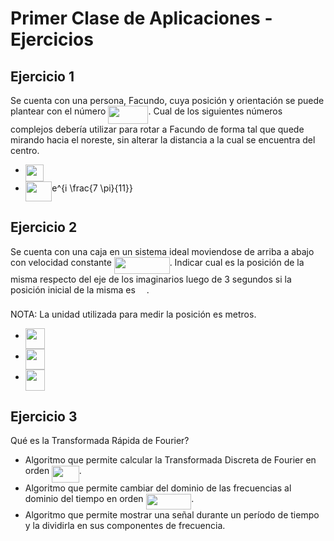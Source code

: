 # Primer Clase de Aplicaciones - Ejercicios

## Ejercicio 1

Se cuenta con una persona, Facundo, cuya posición y orientación se puede plantear con el número <img src="https://github.com/ulises-jeremias/matematica-iv/blob/master/docs/svgs/5a3d05cb9c4b45e85ae957ac1efb68a3.svg" align=middle width=64.11071204999998pt height=28.511366399999982pt/>. Cual de los siguientes números complejos debería utilizar para rotar a Facundo de forma tal que quede mirando hacia el noreste, sin alterar la distancia a la cual se encuentra del centro.

-   <img src="https://github.com/ulises-jeremias/matematica-iv/blob/master/docs/svgs/48117fb3b503cd98529163df473784ee.svg" align=middle width=29.623080299999987pt height=27.84332099999998pt/>
-   <img src="https://github.com/ulises-jeremias/matematica-iv/blob/master/docs/svgs/32c381cb6c1080acb09014619bc2378a.svg" align=middle width=42.577474499999994pt height=31.359338999999984pt/>e^{i \frac{7 \pi}{11}}

## Ejercicio 2

Se cuenta con una caja en un sistema ideal moviendose de arriba a abajo con velocidad constante <img src="https://github.com/ulises-jeremias/matematica-iv/blob/master/docs/svgs/2b5443fe578dcaffd1926b49900f7b94.svg" align=middle width=88.775247pt height=27.099867300000014pt/>. Indicar cual es la posición de la misma respecto del eje de los imaginarios luego de 3 segundos si la posición inicial de la misma es <img src="https://github.com/ulises-jeremias/matematica-iv/blob/master/docs/svgs/ef7bd16e90b7d77c7c0c571a5930b225.svg" align=middle width=13.88243669999999pt height=21.68300969999999pt/>.

NOTA: La unidad utilizada para medir la posición es metros.

-   <img src="https://github.com/ulises-jeremias/matematica-iv/blob/master/docs/svgs/54701b3fbd85160010aaf2755d5d87cb.svg" align=middle width=31.540042049999997pt height=33.20539200000001pt/>
-   <img src="https://github.com/ulises-jeremias/matematica-iv/blob/master/docs/svgs/9657cc45d829ca32ad2ac2fab39f1e37.svg" align=middle width=31.540042049999997pt height=33.20539200000001pt/>
-   <img src="https://github.com/ulises-jeremias/matematica-iv/blob/master/docs/svgs/8e9c1970c54978e04e756dbdbba00098.svg" align=middle width=31.540042049999997pt height=33.20539200000001pt/>

## Ejercicio 3

Qué es la Transformada Rápida de Fourier?

-   Algoritmo que permite calcular la Transformada Discreta de Fourier en orden <img src="https://github.com/ulises-jeremias/matematica-iv/blob/master/docs/svgs/c5566036dd2bd924fef1c6263072eb45.svg" align=middle width=43.570210199999984pt height=26.76175259999998pt/>.
-   Algoritmo que permite cambiar del dominio de las frecuencias al dominio del tiempo en orden <img src="https://github.com/ulises-jeremias/matematica-iv/blob/master/docs/svgs/8dea7144bbb9aa34bca5581d6568417c.svg" align=middle width=72.77485544999998pt height=24.65753399999998pt/>.
-   Algoritmo que permite mostrar una señal durante un período de tiempo y la dividirla en sus componentes de frecuencia.